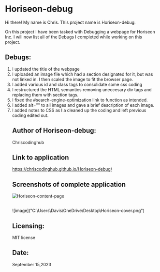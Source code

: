 # Horiseon-debug

Hi there! My name is Chris. This project name is Horiseon-debug.

On this project I have been tasked with Debugging a webpage for Horiseon Inc.
I will now list all of the Debugs I completed while working on this project.

## Debugs:
<ol>
 <li>I updated the title of the webpage</li>
 <li>I uploaded an image file which had a section designated for it, but was not linked in. I then scaled the image to fit the browser page.</li>
<li>I added various id and class tags to consolidate some css coding</li>
<li>I restructured the HTML semantics removing uneccesary div tags and replacing them with section tags.</li>
<li>I fixed the #search-engine-optimization link to function as intended.</li>
<li>I added alt="" to all images and gave a brief description of each image.</li>
<li>I added notes to CSS as I a cleaned up the coding and left previous coding edited out.</li>



## Author of Horiseon-debug:
Chriscodinghub

## Link to application
https://chriscodinghub.github.io/Horiseon-debug/

## Screenshots of complete application
![Horiseon-content-page](https://github.com/chriscodinghub/Horiseon-debug/assets/144561170/6c9a9269-715b-466a-874b-cc6ac3e4659e)

<br>
![image]("C:\Users\Davis\OneDrive\Desktop\Horiseon-cover.png")

## Licensing:
<p>MIT license</p>

## Date:
 September 15,2023
